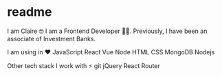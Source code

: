 # readme
I am Claire 🤓
I am a Frontend Developer 👨‍💻.
Previously, I have been an associate of Investment Banks.

I am using in ❤
JavaScript  React Vue Node HTML CSS  MongoDB Nodejs

Other tech stack I work with ⚡
git jQuery React Router 
